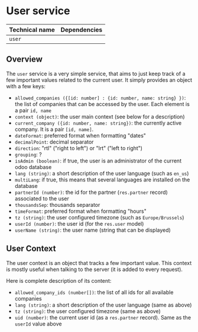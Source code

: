 # User service

| Technical name | Dependencies |
| -------------- | ------------ |
| `user`         |              |

## Overview

The `user` service is a very simple service, that aims to just keep track of a
few important values related to the current user. It simply provides an object
with a few keys:

- `allowed_companies ({[id: number] : {id: number, name: string} })`: the list of companies that can be
  accessed by the user. Each element is a pair `id, name`
- `context (object)`: the user main context (see below for a description)
- `current_company ({id: number, name: string})`: the currently active company. It is a
  pair `[id, name]`.
- `dateFormat`: preferred format when formatting "dates"
- `decimalPoint`: decimal separator
- `direction`: "rtl" ("right to left") or "lrt" ("left to right")
- `grouping`: ?
- `isAdmin (boolean)`: if true, the user is an administrator of the current
  odoo database
- `lang (string)`: a short description of the user language (such as `en_us`)
- `multiLang`: if true, this means that several languages are installed on the database
- `partnerId (number)`: the id for the partner (`res.partner` record) associated to the user
- `thousandsSep`: thousands separator
- `timeFormat`: preferred format when formatting "hours"
- `tz (string)`: the user configured timezone (such as `Europe/Brussels`)
- `userId (number)`: the user id (for the `res.user` model)
- `userName (string)`: the user name (string that can be displayed)

## User Context

The user context is an object that tracks a few important value. This context is
mostly useful when talking to the server (it is added to every request).

Here is complete description of its content:

- `allowed_company_ids (number[])`: the list of all ids for all available
  companies
- `lang (string)`: a short description of the user language (same as above)
- `tz (string)`: the user configured timezone (same as above)
- `uid (number)`: the current user id (as a `res.partner` record). Same as the
  `userId` value above
